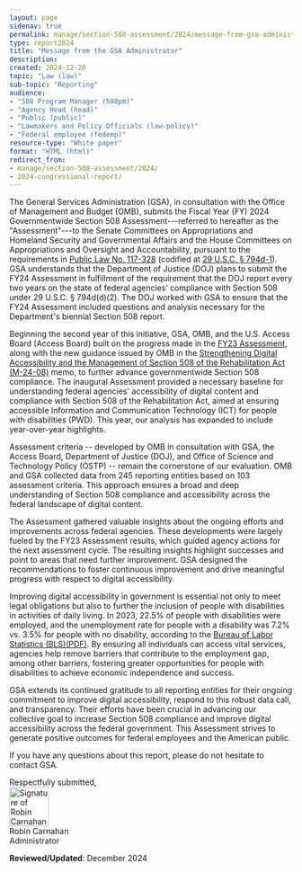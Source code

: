 ```yaml
---
layout: page
sidenav: true
permalink: manage/section-508-assessment/2024/message-from-gsa-administrator/
type: report2024
title: "Message from the GSA Administrator"
description: 
created: 2024-12-20
topic: "Law (law)"
sub-topic: "Reporting"
audience:
- "508 Program Manager (508pm)"
- "Agency Head (head)"
- "Public (public)"
- "Lawmakers and Policy Officials (law-policy)"
- "Federal employee (fedemp)"
resource-type: "White paper"
format: "HTML (html)"
redirect_from:
- manage/section-508-assessment/2024/
- 2024-congressional-report/
---
```

The General Services Administration (GSA), in consultation with the Office of Management and Budget (OMB), submits the Fiscal Year (FY) 2024 Governmentwide Section 508 Assessment---referred to hereafter as the "Assessment"---to the Senate Committees on Appropriations and Homeland Security and Governmental Affairs and the House Committees on Appropriations and Oversight and Accountability, pursuant to the requirements in <a href="https://www.congress.gov/bill/117th-congress/house-bill/2617/text" target="_blank" class="usa-link--external">Public Law No. 117-328</a> (codified at <a href="https://www.govinfo.gov/content/pkg/USCODE-2022-title29/html/USCODE-2022-title29-chap16-subchapV-sec794d-1.htm" target="_blank" class="usa-link--external">29 U.S.C. § 794d-1</a>). GSA understands that the Department of Justice (DOJ) plans to submit the FY24 Assessment in fulfillment of the requirement that the DOJ report every two years on the state of federal agencies’ compliance with Section 508 under 29 U.S.C. § 794d(d)(2). The DOJ worked with GSA to ensure that the FY24 Assessment included questions and analysis necessary for the Department's biennial Section 508 report.

Beginning the second year of this initiative, GSA, OMB, and the U.S. Access Board (Access Board) built on the progress made in the [FY23 Assessment]({{site.baseurl}}/manage/section-508-assessment/2023/message-from-gsa-administrator/), along with the new guidance issued by OMB in the <a href="https://www.whitehouse.gov/omb/management/ofcio/m-24-08-strengthening-digital-accessibility-and-the-management-of-section-508-of-the-rehabilitation-act/" target="_blank" class="usa-link--external">Strengthening Digital Accessibility and the Management of Section 508 of the Rehabilitation Act (M-24-08)</a> memo, to further advance governmentwide Section 508 compliance. The inaugural Assessment provided a necessary baseline for understanding federal agencies' accessibility of digital content and compliance with Section 508 of the Rehabilitation Act, aimed at ensuring accessible Information and Communication Technology (ICT) for people with disabilities (PWD). This year, our analysis has expanded to include year-over-year highlights.

Assessment criteria -- developed by OMB in consultation with GSA, the Access Board, Department of Justice (DOJ), and Office of Science and Technology Policy (OSTP) -- remain the cornerstone of our evaluation. OMB and GSA collected data from 245 reporting entities based on 103 assessment criteria. This approach ensures a broad and deep understanding of Section 508 compliance and accessibility across the federal landscape of digital content.

The Assessment gathered valuable insights about the ongoing efforts and improvements across federal agencies. These developments were largely fueled by the FY23 Assessment results, which guided agency actions for the next assessment cycle. The resulting insights highlight successes and point to areas that need further improvement. GSA designed the recommendations to foster continuous improvement and drive meaningful progress with respect to digital accessibility.

Improving digital accessibility in government is essential not only to meet legal obligations but also to further the inclusion of people with disabilities in activities of daily living. In 2023, 22.5% of people with disabilities were employed, and the unemployment rate for people with a disability was 7.2% vs. 3.5% for people with no disability, according to the <a href="https://www.bls.gov/news.release/pdf/disabl.pdf" target="_blank" class="usa-link--external">Bureau of Labor Statistics (BLS)(PDF)</a>. By ensuring all individuals can access vital services, agencies help remove barriers that contribute to the employment gap, among other barriers, fostering greater opportunities for people with disabilities to achieve economic independence and success. 

GSA extends its continued gratitude to all reporting entities for their ongoing commitment to improve digital accessibility, respond to this robust data call, and transparency. Their efforts have been crucial in advancing our collective goal to increase Section 508 compliance and improve digital accessibility across the federal government. This Assessment strives to generate positive outcomes for federal employees and the American public.

If you have any questions about this report, please do not hesitate to contact GSA.

Respectfully submitted,
<br><img src="{{site.baseurl}}/assets/images/sig-carnahan.png" alt="Signature of Robin Carnahan" height="70px" width="auto"><br>
Robin Carnahan  
Administrator

**Reviewed/Updated**: December 2024
